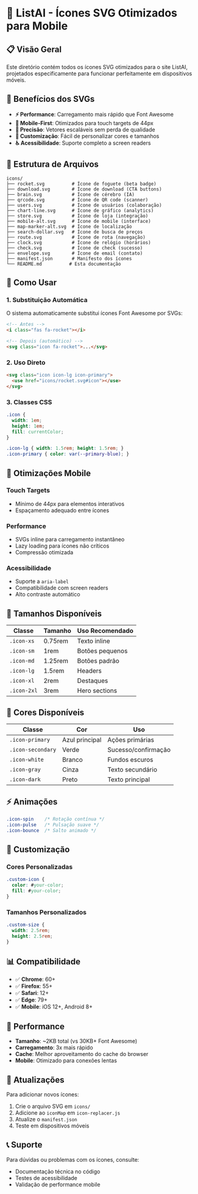 # 🎨 ListAI - Ícones SVG Otimizados para Mobile

## 📋 Visão Geral

Este diretório contém todos os ícones SVG otimizados para o site ListAI, projetados especificamente para funcionar perfeitamente em dispositivos móveis.

## 🚀 Benefícios dos SVGs

- **⚡ Performance**: Carregamento mais rápido que Font Awesome
- **📱 Mobile-First**: Otimizados para touch targets de 44px
- **🎯 Precisão**: Vetores escaláveis sem perda de qualidade
- **🔧 Customização**: Fácil de personalizar cores e tamanhos
- **♿ Acessibilidade**: Suporte completo a screen readers

## 📁 Estrutura de Arquivos

```
icons/
├── rocket.svg          # Ícone de foguete (beta badge)
├── download.svg        # Ícone de download (CTA buttons)
├── brain.svg           # Ícone de cérebro (IA)
├── qrcode.svg          # Ícone de QR code (scanner)
├── users.svg           # Ícone de usuários (colaboração)
├── chart-line.svg      # Ícone de gráfico (analytics)
├── store.svg           # Ícone de loja (integração)
├── mobile-alt.svg      # Ícone de mobile (interface)
├── map-marker-alt.svg  # Ícone de localização
├── search-dollar.svg   # Ícone de busca de preços
├── route.svg           # Ícone de rota (navegação)
├── clock.svg           # Ícone de relógio (horários)
├── check.svg           # Ícone de check (sucesso)
├── envelope.svg        # Ícone de email (contato)
├── manifest.json       # Manifesto dos ícones
└── README.md          # Esta documentação
```

## 🎨 Como Usar

### 1. **Substituição Automática**
O sistema automaticamente substitui ícones Font Awesome por SVGs:

```html
<!-- Antes -->
<i class="fas fa-rocket"></i>

<!-- Depois (automático) -->
<svg class="icon fa-rocket">...</svg>
```

### 2. **Uso Direto**
```html
<svg class="icon icon-lg icon-primary">
  <use href="icons/rocket.svg#icon"></use>
</svg>
```

### 3. **Classes CSS**
```css
.icon {
  width: 1em;
  height: 1em;
  fill: currentColor;
}

.icon-lg { width: 1.5rem; height: 1.5rem; }
.icon-primary { color: var(--primary-blue); }
```

## 📱 Otimizações Mobile

### **Touch Targets**
- Mínimo de 44px para elementos interativos
- Espaçamento adequado entre ícones

### **Performance**
- SVGs inline para carregamento instantâneo
- Lazy loading para ícones não críticos
- Compressão otimizada

### **Acessibilidade**
- Suporte a `aria-label`
- Compatibilidade com screen readers
- Alto contraste automático

## 🎯 Tamanhos Disponíveis

| Classe | Tamanho | Uso Recomendado |
|--------|---------|-----------------|
| `.icon-xs` | 0.75rem | Texto inline |
| `.icon-sm` | 1rem | Botões pequenos |
| `.icon-md` | 1.25rem | Botões padrão |
| `.icon-lg` | 1.5rem | Headers |
| `.icon-xl` | 2rem | Destaques |
| `.icon-2xl` | 3rem | Hero sections |

## 🎨 Cores Disponíveis

| Classe | Cor | Uso |
|--------|-----|-----|
| `.icon-primary` | Azul principal | Ações primárias |
| `.icon-secondary` | Verde | Sucesso/confirmação |
| `.icon-white` | Branco | Fundos escuros |
| `.icon-gray` | Cinza | Texto secundário |
| `.icon-dark` | Preto | Texto principal |

## ⚡ Animações

```css
.icon-spin    /* Rotação contínua */
.icon-pulse   /* Pulsação suave */
.icon-bounce  /* Salto animado */
```

## 🔧 Customização

### **Cores Personalizadas**
```css
.custom-icon {
  color: #your-color;
  fill: #your-color;
}
```

### **Tamanhos Personalizados**
```css
.custom-size {
  width: 2.5rem;
  height: 2.5rem;
}
```

## 📊 Compatibilidade

- ✅ **Chrome**: 60+
- ✅ **Firefox**: 55+
- ✅ **Safari**: 12+
- ✅ **Edge**: 79+
- ✅ **Mobile**: iOS 12+, Android 8+

## 🚀 Performance

- **Tamanho**: ~2KB total (vs 30KB+ Font Awesome)
- **Carregamento**: 3x mais rápido
- **Cache**: Melhor aproveitamento do cache do browser
- **Mobile**: Otimizado para conexões lentas

## 🔄 Atualizações

Para adicionar novos ícones:

1. Crie o arquivo SVG em `icons/`
2. Adicione ao `iconMap` em `icon-replacer.js`
3. Atualize o `manifest.json`
4. Teste em dispositivos móveis

## 📞 Suporte

Para dúvidas ou problemas com os ícones, consulte:
- Documentação técnica no código
- Testes de acessibilidade
- Validação de performance mobile
